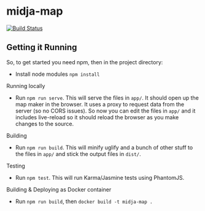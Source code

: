 # midja-map

[![Build Status](https://travis-ci.org/uq-eresearch/midja-map.svg?branch=master)](https://travis-ci.org/uq-eresearch/midja-map)

## Getting it Running

So, to get started you need npm, then in the project directory:
* Install node modules `npm install`

Running locally
* Run `npm run serve`. This will serve the files in `app/`. It should open up the map maker in the browser. It uses a proxy to request data from the server (so no CORS issues). So now you can edit the files in `app/` and it includes live-reload so it should reload the browser as you make changes to the source.

Building
* Run `npm run build`. This will minify uglify and a bunch of other stuff to the files in `app/` and stick the output files in `dist/`.

Testing
* Run `npm test`. This will run Karma/Jasmine tests using PhantomJS.

Building & Deploying as Docker container
* Run `npm run build`, then `docker build -t midja-map .`
